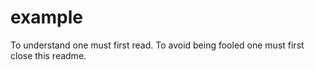 # example

To understand one must first read. 
To avoid being fooled one must first close this readme.
